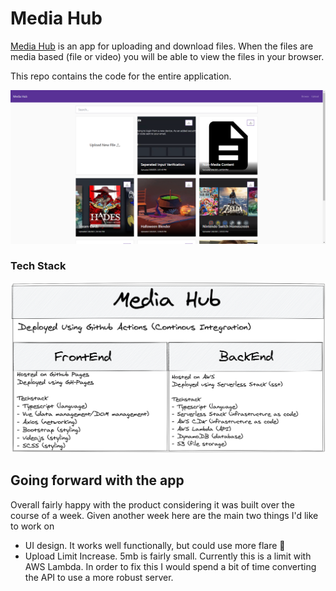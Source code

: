 # Media Hub

[Media Hub](https://www.robertaron.io/MediaHub/#/) is an app for uploading and download files. When the files are media based (file or video) you will be able to view the files in your browser.

This repo contains the code for the entire application. 

![Media Hub Picture](/readme-images/MediaHub.png)

### Tech Stack

![Stack Overview](/readme-images/MediaHub_Overview.png)

## Going forward with the app

Overall fairly happy with the product considering it was built over the course of a week. Given another week here are the main two things I'd like to work on

- UI design. It works well functionally, but could use more flare 🎉
- Upload Limit Increase. 5mb is fairly small. Currently this is a limit with AWS Lambda. In order to fix this I would spend a bit of time converting the API to use a more robust server.
